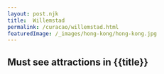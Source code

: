 ```yaml
---
layout: post.njk
title: 	Willemstad
permalink: /curacao/willemstad.html
featuredImage: /_images/hong-kong/hong-kong.jpg
---
```

## Must see attractions in {{title}}
